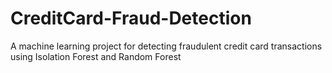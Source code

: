 # CreditCard-Fraud-Detection
A machine learning project for detecting fraudulent credit card transactions using Isolation Forest and Random Forest
